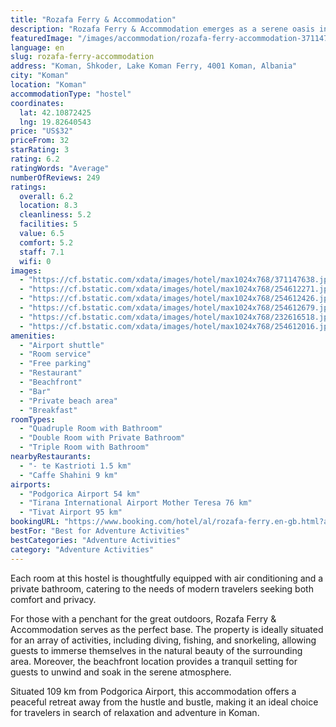 ```yaml
---
title: "Rozafa Ferry & Accommodation"
description: "Rozafa Ferry & Accommodation emerges as a serene oasis in Koman, offering guests a unique blend of comfort and adventure."
featuredImage: "/images/accommodation/rozafa-ferry-accommodation-371147638.jpg"
language: en
slug: rozafa-ferry-accommodation
address: "Koman, Shkoder, Lake Koman Ferry, 4001 Koman, Albania"
city: "Koman"
location: "Koman"
accommodationType: "hostel"
coordinates:
  lat: 42.10872425
  lng: 19.82640543
price: "US$32"
priceFrom: 32
starRating: 3
rating: 6.2
ratingWords: "Average"
numberOfReviews: 249
ratings:
  overall: 6.2
  location: 8.3
  cleanliness: 5.2
  facilities: 5
  value: 6.5
  comfort: 5.2
  staff: 7.1
  wifi: 0
images:
  - "https://cf.bstatic.com/xdata/images/hotel/max1024x768/371147638.jpg?k=e7cc6566bb98e93ec18a9936be3bc8d8865e55d663963961e57770a6fbeaffed&o=&hp=1"
  - "https://cf.bstatic.com/xdata/images/hotel/max1024x768/254612271.jpg?k=26a7d4f24bf250468be9726020d5f398b3e8bde55e4bfd648a2482c1f63f9ea2&o=&hp=1"
  - "https://cf.bstatic.com/xdata/images/hotel/max1024x768/254612426.jpg?k=042fbbc28aed683774ede8a0957b978bd3c26a8ab32832cf028a47c20104db6c&o=&hp=1"
  - "https://cf.bstatic.com/xdata/images/hotel/max1024x768/254612679.jpg?k=5084eaf43459c99f5c4efb3a8d66429e9c205b6c02c4180564bddee85d412781&o=&hp=1"
  - "https://cf.bstatic.com/xdata/images/hotel/max1024x768/232616518.jpg?k=16cec426720b018dff42dc74ff6bb9e4c562e48f8cbb759fb2198df6a89bac29&o=&hp=1"
  - "https://cf.bstatic.com/xdata/images/hotel/max1024x768/254612016.jpg?k=be02cb4aae20a8bcacc1b48265d73ab292836004ed6ff66f7a8174011cea3657&o=&hp=1"
amenities:
  - "Airport shuttle"
  - "Room service"
  - "Free parking"
  - "Restaurant"
  - "Beachfront"
  - "Bar"
  - "Private beach area"
  - "Breakfast"
roomTypes:
  - "Quadruple Room with Bathroom"
  - "Double Room with Private Bathroom"
  - "Triple Room with Bathroom"
nearbyRestaurants:
  - "- te Kastrioti 1.5 km"
  - "Caffe Shahini 9 km"
airports:
  - "Podgorica Airport 54 km"
  - "Tirana International Airport Mother Teresa 76 km"
  - "Tivat Airport 95 km"
bookingURL: "https://www.booking.com/hotel/al/rozafa-ferry.en-gb.html?aid=8035640"
bestFor: "Best for Adventure Activities"
bestCategories: "Adventure Activities"
category: "Adventure Activities"
---
```


Each room at this hostel is thoughtfully equipped with air conditioning and a private bathroom, catering to the needs of modern travelers seeking both comfort and privacy.

For those with a penchant for the great outdoors, Rozafa Ferry & Accommodation serves as the perfect base. The property is ideally situated for an array of activities, including diving, fishing, and snorkeling, allowing guests to immerse themselves in the natural beauty of the surrounding area. Moreover, the beachfront location provides a tranquil setting for guests to unwind and soak in the serene atmosphere.

Situated 109 km from Podgorica Airport, this accommodation offers a peaceful retreat away from the hustle and bustle, making it an ideal choice for travelers in search of relaxation and adventure in Koman.
